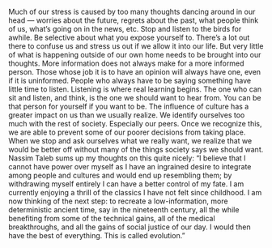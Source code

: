 Much of our stress is caused by too many thoughts dancing around in our head — worries about the future, regrets about the past, what people think of us, what’s going on in the news, etc. Stop and listen to the birds for awhile. Be selective about what you expose yourself to.
There’s a lot out there to confuse us and stress us out if we allow it into our life. But very little of what is happening outside of our own home needs to be brought into our thoughts. More information does not always make for a more informed person.
Those whose job it is to have an opinion will always have one, even if it is uninformed. People who always have to be saying something have little time to listen. Listening is where real learning begins. The one who can sit and listen, and think, is the one we should want to hear from. You can be that person for yourself if you want to be.
The influence of culture has a greater impact on us than we usually realize. We identify ourselves too much with the rest of society. Especially our peers. Once we recognize this, we are able to prevent some of our poorer decisions from taking place. When we stop and ask ourselves what we really want, we realize that we would be better off without many of the things society says we should want.
Nassim Taleb sums up my thoughts on this quite nicely:
“I believe that I cannot have power over myself as I have an ingrained desire to integrate among people and cultures and would end up resembling them; by withdrawing myself entirely I can have a better control of my fate. I am currently enjoying a thrill of the classics I have not felt since childhood. I am now thinking of the next step: to recreate a low-information, more deterministic ancient time, say in the nineteenth century, all the while benefiting from some of the technical gains, all of the medical breakthroughs, and all the gains of social justice of our day. I would then have the best of everything. This is called evolution.”